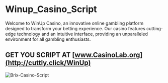 # Winup_Casino_Script
Welcome to WinUp Casino, an innovative online gambling platform designed to transform your betting experience. Our casino features cutting-edge technology and an intuitive interface, providing an unparalleled environment for all gambling enthusiasts.

## GET YOU SCRIPT AT [www.CasinoLab.org](http://cuttly.click/WinUp)

![Brix-Casino-Script](https://www.casinolab.org/storage/images/screenshots/01J0WNX1EJTPVMFMWNCHSBTNZP.png)
